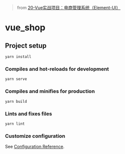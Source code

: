 > from [20-Vue实战项目：电商管理系统（Element-UI）](https://www.bilibili.com/video/BV1EE411B7SU?p=12)

# vue_shop

## Project setup
```
yarn install
```

### Compiles and hot-reloads for development
```
yarn serve
```

### Compiles and minifies for production
```
yarn build
```

### Lints and fixes files
```
yarn lint
```

### Customize configuration
See [Configuration Reference](https://cli.vuejs.org/config/).
